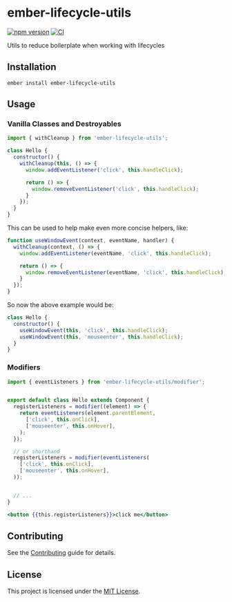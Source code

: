 # ember-lifecycle-utils

[![npm version](https://badge.fury.io/js/ember-lifecycle-utils.svg)](https://badge.fury.io/js/ember-lifecycle-utils)
[![CI](https://github.com/NullVoxPopuli/ember-lifecycle-utils/actions/workflows/ci.yml/badge.svg?branch=main&event=push)](https://github.com/NullVoxPopuli/ember-lifecycle-utils/actions/workflows/ci.yml)

Utils to reduce boilerplate when working with lifecycles

## Installation

```
ember install ember-lifecycle-utils
```


## Usage

### Vanilla Classes and Destroyables

```js
import { withCleanup } from 'ember-lifecycle-utils';

class Hello {
  constructor() {
    withCleanup(this, () => {
      window.addEventListener('click', this.handleClick);

      return () => {
        window.removeEventListener('click', this.handleClick);
      }
    });
  }
}
```

This can be used to help make even more concise helpers, like:

```js
function useWindowEvent(context, eventName, handler) {
  withCleanup(context, () => {
    window.addEventListener(eventName, 'click', this.handleClick);

    return () => {
      window.removeEventListener(eventName, 'click', this.handleClick);
    }
  });
}
```

So now the above example would be:

```js
class Hello {
  constructor() {
    useWindowEvent(this, 'click', this.handleClick);
    useWindowEvent(this, 'mouseenter', this.handleClick);
  }
}
```



### Modifiers


```js
import { eventListeners } from 'ember-lifecycle-utils/modifier';


export default class Hello extends Component {
  registerListeners = modifier((element) => {
    return eventListeners(element.parentElement,
      ['click', this.onClick],
      ['mouseenter', this.onHover],
    );
  });

  // or shorthand
  registerListeners = modifier(eventListeners(
    ['click', this.onClick],
    ['mouseenter', this.onHover],
  ));


  // ...
}
```
```hbs
<button {{this.registerListeners}}>click me</button>
```



## Contributing

See the [Contributing](CONTRIBUTING.md) guide for details.


## License

This project is licensed under the [MIT License](LICENSE.md).
